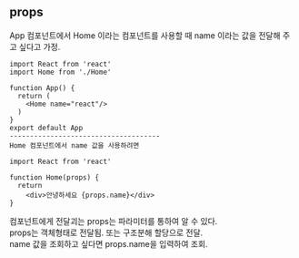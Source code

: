## props  

App 컴포넌트에서 Home 이라는 컴포넌트를 사용할 때 name 이라는 값을 전달해 주고 싶다고 가정.  

```react
import React from 'react'
import Home from './Home'

function App() {
  return (
    <Home name="react"/>
  )
}
export default App
-------------------------------------
Home 컴포넌트에서 name 값을 사용하려면 

import React from 'react'

function Home(props) {
  return 
    <div>안녕하세요 {props.name}</div>
}
```
컴포넌트에게 전달괴는 props는 파라미터를 통하여 알 수 있다.   
props는 객체형태로 전달됨. 또는 구조분해 할당으로 전달.  
name 값을 조회하고 싶다면 props.name을 입력하여 조회.  

